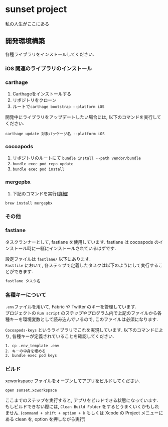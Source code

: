 # sunset project

私の人生がここにある

## 開発環境構築

各種ライブラリをインストールしてください.

### iOS 関連のライブラリのインストール
### carthage

1. Carthageをインストールする
2. リポジトリをクローン
3. ルートで`carthage bootstrap --platform iOS`

開発中にライブラリをアップデートしたい場合には, 以下のコマンドを実行してください.
```
carthage update 対象パッケージ名 --platform iOS
```


### cocoapods

1. リポジトリのルートにて `bundle install --path vendor/bundle`
2. `bundle exec pod repo update`
3. `bundle exec pod install`

### mergepbx

1. 下記のコマンドを実行([詳細](http://qiita.com/kaneshin/items/1deebde685c973fda6b8))

```
brew install mergepbx
```

### その他

### fastlane
タスクランナーとして, fastlane を使用しています.
fastlane は cocoapods のインストール時に一緒にインストールされているはずです.

設定ファイルは `fastlane/` 以下にあります.  
`Fastfile` において, 各ステップで定義したタスクは以下のようにして実行することができます.

```ruby
fastlane タスク名
```

### 各種キーについて

`.env`ファイルを用いて, Fabric や Twitter のキーを管理しています.  
プロジェクトの `Run script` のステップやプログラム内で上記のファイルから各種キーを環境変数として読み込んでいるので, このファイルは必須になります.

`Cocoapods-keys` というライブラリでこれを実現しています. 以下のコマンドにより, 各種キーが定義されていることを確認してください.

```shell
1. cp .env_template .env
2. キーの中身を埋める
3. bundle exec pod keys
```

### ビルド
xcworkspace ファイルをオープンしてアプリをビルドしてください.
```shell
open sunset.xcworkspace
```

ここまでのステップを実行すると, アプリをビルドできる状態になっています.  
もしビルドできない際には, `Clean Build Folder` をするとうまくいくかもしれません.
(`command + shift + option + k` もしくは Xcode の Project メニューにある clean を, option を押しながら実行)
